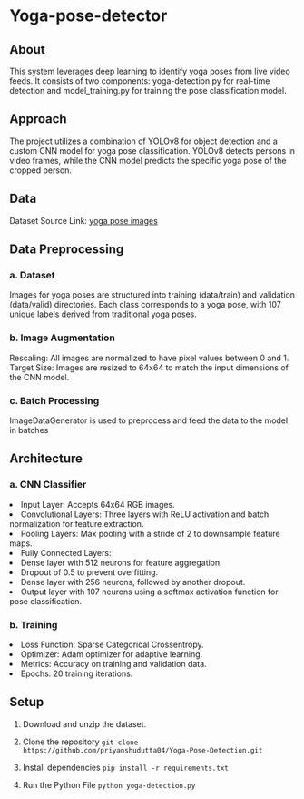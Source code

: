 # Yoga-pose-detector

## About
This system leverages deep learning to identify yoga poses from live video feeds. It consists of two components: yoga-detection.py for real-time detection and model_training.py for training the pose classification model.

## Approach
The project utilizes a combination of YOLOv8 for object detection and a custom CNN model for yoga pose classification. YOLOv8 detects persons in video frames, while the CNN model predicts the specific yoga pose of the cropped person.

## Data
Dataset Source Link: [yoga pose images](https://universe.roboflow.com/new-workspace-mujgg/yoga-pose)



## Data Preprocessing
### a. Dataset
Images for yoga poses are structured into training (data/train) and validation (data/valid) directories.
Each class corresponds to a yoga pose, with 107 unique labels derived from traditional yoga poses.
### b. Image Augmentation
Rescaling: All images are normalized to have pixel values between 0 and 1.
Target Size: Images are resized to 64x64 to match the input dimensions of the CNN model.
### c. Batch Processing
ImageDataGenerator is used to preprocess and feed the data to the model in batches

## Architecture
### a. CNN Classifier
<li>Input Layer: Accepts 64x64 RGB images.

<li>Convolutional Layers: Three layers with ReLU activation and batch normalization for feature extraction.

<li>Pooling Layers: Max pooling with a stride of 2 to downsample feature maps.

<li>Fully Connected Layers:

<li>Dense layer with 512 neurons for feature aggregation.

<li>Dropout of 0.5 to prevent overfitting.

<li>Dense layer with 256 neurons, followed by another dropout.

<li>Output layer with 107 neurons using a softmax activation function for pose classification.
  
### b. Training
<li>Loss Function: Sparse Categorical Crossentropy.
<li>Optimizer: Adam optimizer for adaptive learning.
<li>Metrics: Accuracy on training and validation data.
<li>Epochs: 20 training iterations.

## Setup

1. Download and unzip the dataset.

2. Clone the repository
``` git clone https://github.com/priyanshudutta04/Yoga-Pose-Detection.git ```

3. Install dependencies
``` pip install -r requirements.txt ```
4. Run the Python File
```python yoga-detection.py```
